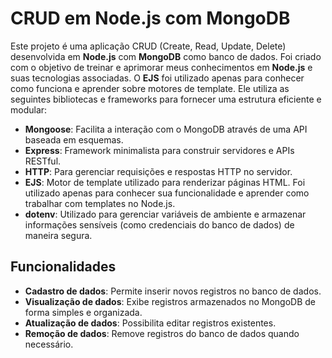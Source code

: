# CRUD em Node.js com MongoDB

Este projeto é uma aplicação CRUD (Create, Read, Update, Delete) desenvolvida em **Node.js** com **MongoDB** como banco de dados. Foi criado com o objetivo de treinar e aprimorar meus conhecimentos em **Node.js** e suas tecnologias associadas. O **EJS** foi utilizado apenas para conhecer como funciona e aprender sobre motores de template. Ele utiliza as seguintes bibliotecas e frameworks para fornecer uma estrutura eficiente e modular:

- **Mongoose**: Facilita a interação com o MongoDB através de uma API baseada em esquemas.
- **Express**: Framework minimalista para construir servidores e APIs RESTful.
- **HTTP**: Para gerenciar requisições e respostas HTTP no servidor.
- **EJS**: Motor de template utilizado para renderizar páginas HTML. Foi utilizado apenas para conhecer sua funcionalidade e aprender como trabalhar com templates no Node.js.
- **dotenv**: Utilizado para gerenciar variáveis de ambiente e armazenar informações sensíveis (como credenciais do banco de dados) de maneira segura.

## Funcionalidades

- **Cadastro de dados**: Permite inserir novos registros no banco de dados.
- **Visualização de dados**: Exibe registros armazenados no MongoDB de forma simples e organizada.
- **Atualização de dados**: Possibilita editar registros existentes.
- **Remoção de dados**: Remove registros do banco de dados quando necessário.
